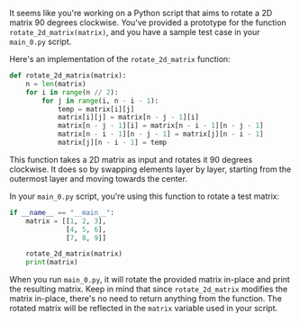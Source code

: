 It seems like you're working on a Python script that aims to rotate a 2D matrix 90 degrees clockwise. You've provided a prototype for the function `rotate_2d_matrix(matrix)`, and you have a sample test case in your `main_0.py` script.

Here's an implementation of the `rotate_2d_matrix` function:

```python
def rotate_2d_matrix(matrix):
    n = len(matrix)
    for i in range(n // 2):
        for j in range(i, n - i - 1):
            temp = matrix[i][j]
            matrix[i][j] = matrix[n - j - 1][i]
            matrix[n - j - 1][i] = matrix[n - i - 1][n - j - 1]
            matrix[n - i - 1][n - j - 1] = matrix[j][n - i - 1]
            matrix[j][n - i - 1] = temp
```

This function takes a 2D matrix as input and rotates it 90 degrees clockwise. It does so by swapping elements layer by layer, starting from the outermost layer and moving towards the center.

In your `main_0.py` script, you're using this function to rotate a test matrix:

```python
if __name__ == "__main__":
    matrix = [[1, 2, 3],
              [4, 5, 6],
              [7, 8, 9]]

    rotate_2d_matrix(matrix)
    print(matrix)
```

When you run `main_0.py`, it will rotate the provided matrix in-place and print the resulting matrix. Keep in mind that since `rotate_2d_matrix` modifies the matrix in-place, there's no need to return anything from the function. The rotated matrix will be reflected in the `matrix` variable used in your script.
